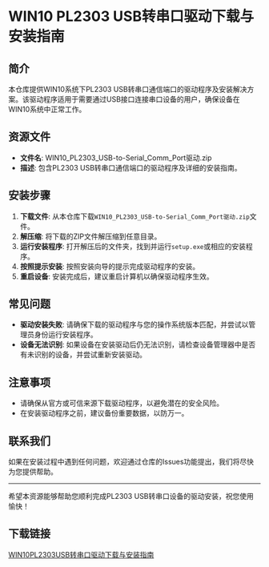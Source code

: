 # WIN10 PL2303 USB转串口驱动下载与安装指南

## 简介
本仓库提供WIN10系统下PL2303 USB转串口通信端口的驱动程序及安装解决方案。该驱动程序适用于需要通过USB接口连接串口设备的用户，确保设备在WIN10系统中正常工作。

## 资源文件
- **文件名**: WIN10_PL2303_USB-to-Serial_Comm_Port驱动.zip
- **描述**: 包含PL2303 USB转串口通信端口的驱动程序及详细的安装指南。

## 安装步骤
1. **下载文件**: 从本仓库下载`WIN10_PL2303_USB-to-Serial_Comm_Port驱动.zip`文件。
2. **解压缩**: 将下载的ZIP文件解压缩到任意目录。
3. **运行安装程序**: 打开解压后的文件夹，找到并运行`setup.exe`或相应的安装程序。
4. **按照提示安装**: 按照安装向导的提示完成驱动程序的安装。
5. **重启设备**: 安装完成后，建议重启计算机以确保驱动程序生效。

## 常见问题
- **驱动安装失败**: 请确保下载的驱动程序与您的操作系统版本匹配，并尝试以管理员身份运行安装程序。
- **设备无法识别**: 如果设备在安装驱动后仍无法识别，请检查设备管理器中是否有未识别的设备，并尝试重新安装驱动。

## 注意事项
- 请确保从官方或可信来源下载驱动程序，以避免潜在的安全风险。
- 在安装驱动程序之前，建议备份重要数据，以防万一。

## 联系我们
如果在安装过程中遇到任何问题，欢迎通过仓库的Issues功能提出，我们将尽快为您提供帮助。

---

希望本资源能够帮助您顺利完成PL2303 USB转串口设备的驱动安装，祝您使用愉快！

## 下载链接

[WIN10PL2303USB转串口驱动下载与安装指南](https://pan.quark.cn/s/1721e92e13f5)